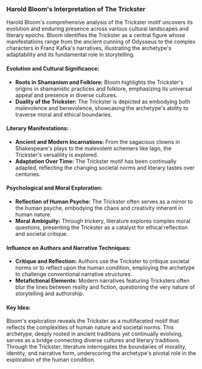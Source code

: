 ### **Harold Bloom's Interpretation of The Trickster**

Harold Bloom's comprehensive analysis of the Trickster motif uncovers its evolution and enduring presence across various cultural landscapes and literary epochs. Bloom identifies the Trickster as a central figure whose manifestations range from the ancient cunning of Odysseus to the complex characters in Franz Kafka's narratives, illustrating the archetype's adaptability and its fundamental role in storytelling.

#### **Evolution and Cultural Significance:**
- **Roots in Shamanism and Folklore:** Bloom highlights the Trickster's origins in shamanistic practices and folklore, emphasizing its universal appeal and presence in diverse cultures.
- **Duality of the Trickster:** The Trickster is depicted as embodying both malevolence and benevolence, showcasing the archetype's ability to traverse moral and ethical boundaries.

#### **Literary Manifestations:**
- **Ancient and Modern Incarnations:** From the sagacious clowns in Shakespeare's plays to the malevolent schemers like Iago, the Trickster's versatility is explored.
- **Adaptation Over Time:** The Trickster motif has been continually adapted, reflecting the changing societal norms and literary tastes over centuries.

#### **Psychological and Moral Exploration:**
- **Reflection of Human Psyche:** The Trickster often serves as a mirror to the human psyche, embodying the chaos and creativity inherent in human nature.
- **Moral Ambiguity:** Through trickery, literature explores complex moral questions, presenting the Trickster as a catalyst for ethical reflection and societal critique.

#### **Influence on Authors and Narrative Techniques:**
- **Critique and Reflection:** Authors use the Trickster to critique societal norms or to reflect upon the human condition, employing the archetype to challenge conventional narrative structures.
- **Metafictional Elements:** Modern narratives featuring Tricksters often blur the lines between reality and fiction, questioning the very nature of storytelling and authorship.

#### **Key Idea:**
Bloom's exploration reveals the Trickster as a multifaceted motif that reflects the complexities of human nature and societal norms. This archetype, deeply rooted in ancient traditions yet continually evolving, serves as a bridge connecting diverse cultures and literary traditions. Through the Trickster, literature interrogates the boundaries of morality, identity, and narrative form, underscoring the archetype's pivotal role in the exploration of the human condition.